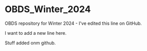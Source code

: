 # OBDS_Winter_2024

OBDS repository for Winter 2024 - I've edited this line on GitHub.

I want to add a new line here.

Stuff added onm github.
